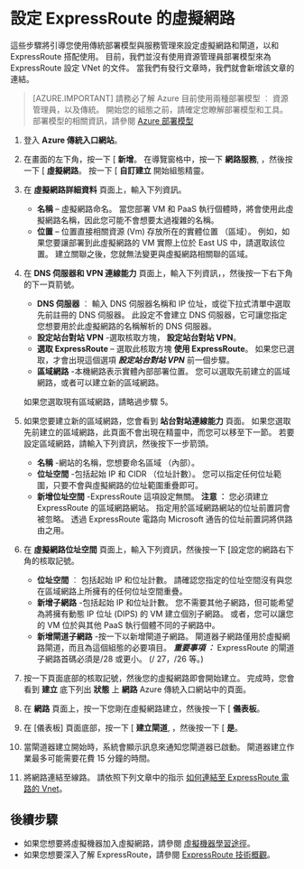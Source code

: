 <properties
   pageTitle="設定 ExpressRoute 的虛擬網路和閘道 | Microsoft Azure"
   description="本文將引導您逐步設定 ExpressRoute 的虛擬網路 (VNet)"
   documentationCenter="na"
   services="expressroute"
   authors="cherylmc"
   manager="carolz"
   editor=""
   tags="azure-service-management"/>

<tags 
   ms.service="expressroute"
   ms.devlang="na"
   ms.topic="article" 
   ms.tgt_pltfrm="na"
   ms.workload="infrastructure-services" 
   ms.date="10/19/2015"
   ms.author="cherylmc"/>

# 設定 ExpressRoute 的虛擬網路

這些步驟將引導您使用傳統部署模型與服務管理來設定虛擬網路和閘道，以和 ExpressRoute 搭配使用。 目前，我們並沒有使用資源管理員部署模型來為 ExpressRoute 設定 VNet 的文件。 當我們有發行文章時，我們就會新增該文章的連結。

>[AZURE.IMPORTANT] 請務必了解 Azure 目前使用兩種部署模型 ︰ 資源管理員，以及傳統。 開始您的組態之前，請確定您瞭解部署模型和工具。 部署模型的相關資訊，請參閱 [Azure 部署模型](../azure-classic-rm.md)

1. 登入 **Azure 傳統入口網站**。

2. 在畫面的左下角，按一下 [ **新增**。 在導覽窗格中，按一下 **網路服務**, ，然後按一下 [ **虛擬網路**。 按一下 [ **自訂建立** 開始組態精靈。

3. 在 **虛擬網路詳細資料** 頁面上，輸入下列資訊。

    - **名稱** – 虛擬網路命名。 當您部署 VM 和 PaaS 執行個體時，將會使用此虛擬網路名稱，因此您可能不會想要太過複雜的名稱。
    - **位置** – 位置直接相關資源 (Vm) 存放所在的實體位置 （區域）。 例如，如果您要讓部署到此虛擬網路的 VM 實際上位於 East US 中，請選取該位置。 建立關聯之後，您就無法變更與虛擬網路相關聯的區域。

4. 在 **DNS 伺服器和 VPN 連線能力** 頁面上，輸入下列資訊，，然後按一下右下角的下一頁箭號。 

    - **DNS 伺服器** ︰ 輸入 DNS 伺服器名稱和 IP 位址，或從下拉式清單中選取先前註冊的 DNS 伺服器。 此設定不會建立 DNS 伺服器，它可讓您指定您想要用於此虛擬網路的名稱解析的 DNS 伺服器。
    - **設定站台對站 VPN** -選取核取方塊， **設定站台對站 VPN**。
    - **選取 ExpressRoute** – 選取此核取方塊 **使用 ExpressRoute**。 如果您已選取，才會出現這個選項 ***設定站台對站 VPN*** 前一個步驟。
    - **區域網路** -本機網路表示實體內部部署位置。 您可以選取先前建立的區域網路，或者可以建立新的區域網路。

    如果您選取現有區域網路，請略過步驟 5。

5. 如果您要建立新的區域網路，您會看到 **站台對站連線能力** 頁面。 如果您選取先前建立的區域網路，此頁面不會出現在精靈中，而您可以移至下一節。 若要設定區域網路，請輸入下列資訊，然後按下一步箭頭。 

    - **名稱** -網站的名稱，您想要命名區域 （內部）。
    - **位址空間** -包括起始 IP 和 CIDR （位址計數）。 您可以指定任何位址範圍，只要不會與虛擬網路的位址範圍重疊即可。
    - **新增位址空間** -ExpressRoute 這項設定無關。
**注意 ︰** 您必須建立 ExpressRoute 的區域網路網站。 指定用於區域網路網站的位址前置詞會被忽略。 透過 ExpressRoute 電路向 Microsoft 通告的位址前置詞將供路由之用。

6. 在 **虛擬網路位址空間** 頁面上，輸入下列資訊，然後按一下 [設定您的網路右下角的核取記號。 

    - **位址空間** ︰ 包括起始 IP 和位址計數。 請確認您指定的位址空間沒有與您在區域網路上所擁有的任何位址空間重疊。
    - **新增子網路** -包括起始 IP 和位址計數。 您不需要其他子網路，但可能希望為將擁有動態 IP 位址 (DIPS) 的 VM 建立個別子網路。 或者，您可以讓您的 VM 位於與其他 PaaS 執行個體不同的子網路中。
    - **新增閘道子網路** -按一下以新增閘道子網路。 閘道器子網路僅用於虛擬網路閘道，而且為這個組態的必要項目。 
    ***重要事項 ︰***  ExpressRoute 的閘道子網路首碼必須是/28 或更小。 (/ 27，/26 等。)

7. 按一下頁面底部的核取記號，然後您的虛擬網路即會開始建立。 完成時，您會看到 **建立** 底下列出 **狀態** 上 **網路** Azure 傳統入口網站中的頁面。

8. 在 **網路** 頁面上，按一下您剛在虛擬網路建立，然後按一下 [ **儀表板**。
9. 在 [儀表板] 頁面底部，按一下 [ **建立閘道**, ，然後按一下 [ **是**。

10. 當閘道器建立開始時，系統會顯示訊息來通知您閘道器已啟動。 閘道器建立作業最多可能需要花費 15 分鐘的時間。

11. 將網路連結至線路。 請依照下列文章中的指示 [如何連結至 ExpressRoute 電路的 Vnet](expressroute-howto-linkvnet-classic.md)。

## 後續步驟

- 如果您想要將虛擬機器加入虛擬網路，請參閱 [虛擬機器學習途徑](https://azure.microsoft.com/documentation/learning-paths/virtual-machines/)。
- 如果您想要深入了解 ExpressRoute，請參閱 [ExpressRoute 技術概觀](expressroute-introduction.md)。


 


